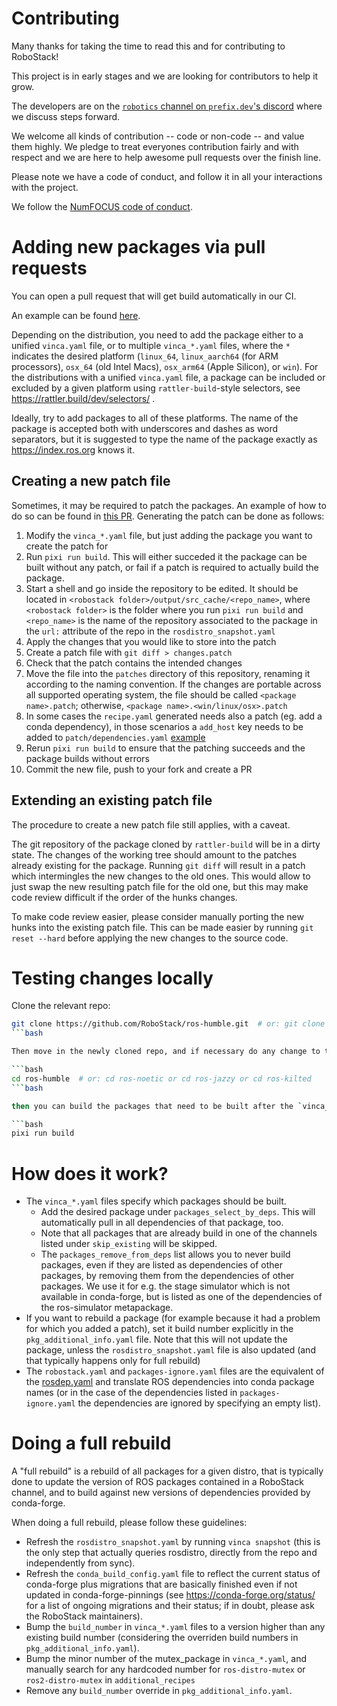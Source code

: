 # Contributing

Many thanks for taking the time to read this and for contributing to RoboStack!

This project is in early stages and we are looking for contributors to help it grow.

The developers are on the [`robotics` channel on `prefix.dev`'s discord](https://discord.gg/kKV8ZxyzY4) where we discuss steps forward.

We welcome all kinds of contribution -- code or non-code -- and value them
highly. We pledge to treat everyones contribution fairly and with respect and
we are here to help awesome pull requests over the finish line.

Please note we have a code of conduct, and follow it in all your interactions with the project.

We follow the [NumFOCUS code of conduct](https://numfocus.org/code-of-conduct).


# Adding new packages via pull requests
You can open a pull request that will get build automatically in our CI.

An example can be found [here](https://github.com/RoboStack/ros-humble/pull/257). 

Depending on the distribution, you need to add the package either to a unified `vinca.yaml` file, or to multiple `vinca_*.yaml` files, where the `*` indicates the desired platform (`linux_64`, `linux_aarch64` (for ARM processors), `osx_64` (old Intel Macs), `osx_arm64` (Apple Silicon), or `win`). For the distributions with a unified `vinca.yaml` file, a package can be included or excluded by a given platform using `rattler-build`-style selectors, see https://rattler.build/dev/selectors/ .

Ideally, try to add packages to all of these platforms. The name of the package is accepted both with underscores and dashes as word separators, but it is suggested to type the name of the package exactly as https://index.ros.org knows it.

## Creating a new patch file
Sometimes, it may be required to patch the packages. An example of how to do so can be found in [this PR](https://github.com/RoboStack/ros-noetic/pull/32). Generating the patch can be done as follows:

1. Modify the `vinca_*.yaml` file, but just adding the package you want to create the patch for
2. Run `pixi run build`. This will either succeded it the package can be built without any patch, or fail if a patch is required to actually build the package.
4. Start a shell and go inside the repository to be edited. It should be located in `<robostack folder>/output/src_cache/<repo_name>`, where `<robostack folder>` is the folder where you run `pixi run build` and `<repo_name>` is the name of the repository associated to the package in the `url:` attribute of the repo in the `rosdistro_snapshot.yaml`
5. Apply the changes that you would like to store into the patch
6. Create a patch file with `git diff > changes.patch`
7. Check that the patch contains the intended changes
8. Move the file into the `patches` directory of this repository, renaming it according to the naming convention. If the changes are portable across all supported operating system, the file should be called `<package name>.patch`; otherwise, `<package name>.<win/linux/osx>.patch`
9. In some cases the `recipe.yaml` generated needs also a patch (eg. add a conda dependency), in those scenarios a `add_host` key needs to be added to `patch/dependencies.yaml` [example](https://github.com/RoboStack/ros-noetic/blob/bd1d2f44fcbfb02a31c464e51a761fb0fdc32ec0/patch/dependencies.yaml#L15-L17)
10. Rerun `pixi run build` to ensure that the patching succeeds and the package builds without errors
11. Commit the new file, push to your fork and create a PR

## Extending an existing patch file

The procedure to create a new patch file still applies, with a caveat.

The git repository of the package cloned by `rattler-build` will be in a dirty state. The changes of the working tree should amount to the patches already existing for the package.
Running `git diff` will result in a patch which intermingles the new changes to the old ones. This would allow to just swap the new resulting patch file for the old one, but this may make code review difficult if the order of the hunks changes.

To make code review easier, please consider manually porting the new hunks into the existing patch file. This can be made easier by running `git reset --hard` before applying the new changes to the source code.

# Testing changes locally

Clone the relevant repo:

```bash
git clone https://github.com/RoboStack/ros-humble.git  # or: git clone https://github.com/RoboStack/ros-noetic.git or git clone https://github.com/RoboStack/ros-jazzy.git or git clone https://github.com/RoboStack/ros-kilted.git
```bash

Then move in the newly cloned repo, and if necessary do any change to the `vinca_*.yaml` file for your platform:

```bash
cd ros-humble  # or: cd ros-noetic or cd ros-jazzy or cd ros-kilted
```bash

then you can build the packages that need to be built after the `vinca_***.yaml` changes with:

```bash
pixi run build
```

# How does it work?

- The `vinca_*.yaml` files specify which packages should be built. 
  - Add the desired package under `packages_select_by_deps`. This will automatically pull in all dependencies of that package, too.
  - Note that all packages that are already build in one of the channels listed under `skip_existing` will be skipped. 
  - The `packages_remove_from_deps` list allows you to never build packages, even if they are listed as dependencies of other packages, by removing them from the dependencies of other packages. We use it for e.g. the stage simulator which is not available in conda-forge, but is listed as one of the dependencies of the ros-simulator metapackage.
- If you want to rebuild a package (for example because it had a problem for which you added a patch), set it build number explicitly in the `pkg_additional_info.yaml` file. Note that this will not update the package, unless the `rosdistro_snapshot.yaml` file is also updated (and that typically happens only for full rebuild)
- The `robostack.yaml` and `packages-ignore.yaml` files are the equivalent of the [rosdep.yaml](http://wiki.ros.org/rosdep/rosdep.yaml) and translate ROS dependencies into conda package names (or in the case of the dependencies listed in `packages-ignore.yaml` the dependencies are ignored by specifying an empty list).

# Doing a full rebuild

A "full rebuild" is a rebuild of all packages for a given distro, that is typically done to update the version of ROS packages contained in a RoboStack channel, and to build against new versions of dependencies provided by conda-forge.

When doing a full rebuild, please follow these guidelines:

- Refresh the `rosdistro_snapshot.yaml` by running `vinca snapshot` (this is the only step that actually queries rosdistro, directly from the repo and independently from sync).
- Refresh the `conda_build_config.yaml` file to reflect the current status of conda-forge plus migrations that are basically finished even if not updated in conda-forge-pinnings (see https://conda-forge.org/status/ for a list of ongoing migrations and their status; if in doubt, please ask the RoboStack maintainers).
- Bump the `build_number` in `vinca_*.yaml` files to a version higher than any existing build number (considering the overriden build numbers in `pkg_additional_info.yaml`).
- Bump the minor number of the mutex_package in `vinca_*.yaml`, and manually search for any hardcoded number for `ros-distro-mutex` or `ros2-distro-mutex` in `additional_recipes`
- Remove any `build_number` override in `pkg_additional_info.yaml`.
